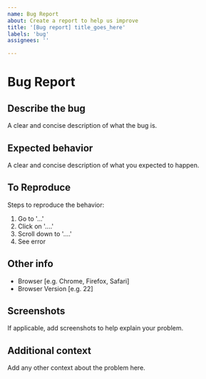 ```yaml
---
name: Bug Report
about: Create a report to help us improve
title: '[Bug report] title_goes_here'
labels: 'bug'
assignees: ''

---
```


# Bug Report

## Describe the bug
A clear and concise description of what the bug is.

## Expected behavior
A clear and concise description of what you expected to happen.

## To Reproduce
Steps to reproduce the behavior:
1. Go to '...'
2. Click on '....'
3. Scroll down to '....'
4. See error

## Other info
- Browser [e.g. Chrome, Firefox, Safari]
- Browser Version [e.g. 22]

## Screenshots
 If applicable, add screenshots to help explain your problem.

## Additional context
Add any other context about the problem here.
